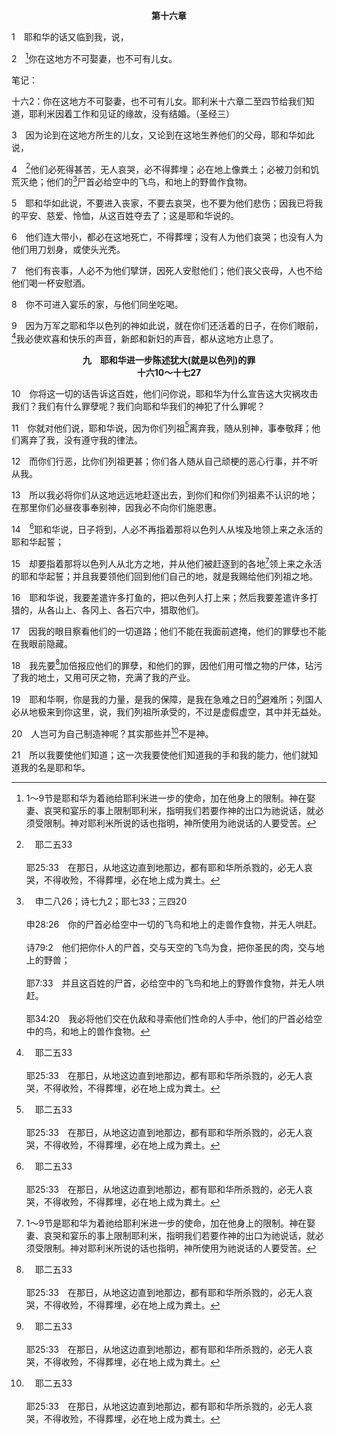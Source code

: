 <p style="text-align:center;font-weight:bold;">第十六章</p>

1　耶和华的话又临到我，说，

2　[^1]你在这地方不可娶妻，也不可有儿女。

<p id="biblebj">笔记：

<p id="biblebjzw">十六2：你在这地方不可娶妻，也不可有儿女。耶利米十六章二至四节给我们知道，耶利米因着工作和见证的缘故，没有结婚。（圣经三）

[^1]:1～9节是耶和华为着祂给耶利米进一步的使命，加在他身上的限制。神在娶妻、哀哭和宴乐的事上限制耶利米，指明我们若要作神的出口为祂说话，就必须受限制。神对耶利米所说的话也指明，神所使用为祂说话的人要受苦。

3　因为论到在这地方所生的儿女，又论到在这地生养他们的父母，耶和华如此说，

4　[^a]他们必死得甚苦，无人哀哭，必不得葬埋；必在地上像粪土；必被刀剑和饥荒灭绝；他们的[^b]尸首必给空中的飞鸟，和地上的野兽作食物。

[^a]:　耶二五33<br><br>耶25:33　在那日，从地这边直到地那边，都有耶和华所杀戮的，必无人哀哭，不得收殓，不得葬埋，必在地上成为粪土。

[^b]:　申二八26；诗七九2；耶七33；三四20<br><br>申28:26　你的尸首必给空中一切的飞鸟和地上的走兽作食物，并无人哄赶。<br><br>诗79:2　他们把你仆人的尸首，交与天空的飞鸟为食，把你圣民的肉，交与地上的野兽；<br><br>耶7:33　并且这百姓的尸首，必给空中的飞鸟和地上的野兽作食物，并无人哄赶。<br><br>耶34:20　我必将他们交在仇敌和寻索他们性命的人手中，他们的尸首必给空中的鸟，和地上的兽作食物。

5　耶和华如此说，不要进入丧家，不要去哀哭，也不要为他们悲伤；因我已将我的平安、慈爱、怜恤，从这百姓夺去了；这是耶和华说的。

6　他们连大带小，都必在这地死亡，不得葬埋；没有人为他们哀哭；也没有人为他们用刀划身，或使头光秃。

7　他们有丧事，人必不为他们擘饼，因死人安慰他们；他们丧父丧母，人也不给他们喝一杯安慰酒。

8　你不可进入宴乐的家，与他们同坐吃喝。

9　因为万军之耶和华以色列的神如此说，就在你们还活着的日子，在你们眼前，[^a]我必使欢喜和快乐的声音，新郎和新妇的声音，都从这地方止息了。

[^a]:　赛二四7～8；耶七34；二五10；结二六13<br><br>赛24:7　新酒悲哀，葡萄树衰残；心中欢乐的，俱都叹息。<br><br>赛24:8　击鼓之乐止息，欢乐人的喧哗停顿，弹琴之乐也止息了。<br><br>耶7:34　我必使犹大城邑中和耶路撒冷街上，欢喜和快乐的声音，新郎和新妇的声音，都止息了；因为这地必成为荒场。<br><br>耶25:10　我又要使欢喜和快乐的声音，新郎和新妇的声音，推磨的声音，和灯的亮光，从他们中间灭绝。<br><br>结26:13　我必使你唱歌的响声止息，人也不再听见你弹琴的声音。

<p style="text-align:center;font-weight:bold;">九　耶和华进一步陈述犹大(就是以色列)的罪<br>十六10～十七27</p>

10　你将这一切的话告诉这百姓，他们问你说，耶和华为什么宣告这大灾祸攻击我们？我们有什么罪孽呢？我们向耶和华我们的神犯了什么罪呢？

11　你就对他们说，耶和华说，因为你们列祖[^a]离弃我，随从别神，事奉敬拜；他们离弃了我，没有遵守我的律法。

[^a]:　申二九25；耶二二9<br><br>申29:25　人必回答说，是因这地的人离弃了耶和华他们列祖的神，领他们出埃及地的时候与他们所立的约，<br><br>耶22:9　他们必回答说，是因他们离弃了耶和华他们神的约，跪拜事奉别神。

12　而你们行恶，比你们列祖更甚；你们各人随从自己顽梗的恶心行事，并不听从我。

13　所以我必将你们从这地远远地赶逐出去，到你们和你们列祖素不认识的地；在那里你们必昼夜事奉别神，因我必不向你们施恩惠。

14　[^a]耶和华说，日子将到，人必不再指着那将以色列人从埃及地领上来之永活的耶和华起誓；

[^a]:　14～15：耶二三7～8<br><br>耶23:7　耶和华说，日子将到，人必不再指着那将以色列人从埃及地领上来之永活的耶和华起誓；<br><br>耶23:8　却要指着那将以色列家的后裔从北方之地，并从他们被赶逐到的各地领上来之永活的耶和华起誓；他们必住在本土。

15　却要指着那将以色列人从北方之地，并从他们被赶逐到的各地[^1]领上来之永活的耶和华起誓；并且我要领他们回到他们自己的地，就是我赐给他们列祖之地。

[^1]:耶和华回答百姓所问，为何降大灾祸在他们身上时(10)，向他们应许要将他们带回到这地，告诉他们，祂甚至要差遣“打鱼的”，把他们打上来，并差遣“打猎的”，猎取他们，为要聚集他们，并将他们带回(15～16，见太二四31串珠ｄ)。

16　耶和华说，我要差遣许多打鱼的，把以色列人打上来；然后我要差遣许多打猎的，从各山上、各冈上、各石穴中，猎取他们。

17　因我的眼目察看他们的一切道路；他们不能在我面前遮掩，他们的罪孽也不能在我眼前隐藏。

18　我先要[^a]加倍报应他们的罪孽，和他们的罪，因他们用可憎之物的尸体，玷污了我的地土，又用可厌之物，充满了我的产业。

[^a]:　赛四十2<br><br>赛40:2　要对耶路撒冷的心说话，向她呼喊说，她争战的日子满了，她为罪孽所受的刑罚已蒙认可；因她为自己的一切罪，已经从耶和华手中加倍受罚。

19　耶和华啊，你是我的力量，是我的保障，是我在急难之日的[^a]避难所；列国人必从地极来到你这里，说，我们列祖所承受的，不过是虚假虚空，其中并无益处。

[^a]:　诗二12；耶十七17<br><br>诗2:12　当以嘴亲子，恐怕祂发怒，你们便在路中灭亡，因为祂的怒气快要发作。凡投奔于祂的，都是有福的。<br><br>耶17:17　求你不要成为我所惊恐的；当灾祸的日子，你是我的避难所。

20　人岂可为自己制造神呢？其实那些并[^a]不是神。

[^a]:　赛三七19；耶二11；加四8<br><br>赛37:19　将列国的神像都扔在火里，因为它们本不是神，乃是人手所造的，是木头和石头的，所以被灭绝。<br><br>耶2:11　岂有一国换了自己的神吗？其实那些并不是神；但我的百姓，将他们的荣耀换了那无益的神。<br><br>加4:8　但从前你们不认识神的时候，是给那些本性上不是神的作奴仆。

21　所以我要使他们知道；这一次我要使他们知道我的手和我的能力，他们就知道我的名是耶和华。
